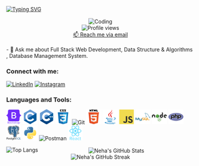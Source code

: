 [![Typing SVG](https://readme-typing-svg.demolab.com?font=Lucida+Handwriting&size=80&center=true&vCenter=true&color=FF69B4&random=false&width=1900&height=160&lines=Hey+there...%F0%9F%91%8B;I'm+Neha+Kanabar;Welcome+to+my+coding+playground!;Full+Stack+Web+Developer+%F0%9F%93%8A;Open+Source+%F0%9F%8C%90)](https://git.io/typing-svg)

<div align="center">
  <img align="center" alt="Coding" width="600" src="https://www.chalmers.se/_next/image/?url=https%3A%2F%2Fcms.www.chalmers.se%2FMedia%2Fmb3hi4kn%2Fcoding-7-1920.jpg%3Fwidth%3D1920%26height%3D1080%26rnd%3D133293116108230000%26quality%3D60%26format%3Dwebp&w=3840&q=85">
  <br>
  <img src="https://komarev.com/ghpvc/?username=nehakanabar&label=Profile%20views&color=0e75b6&style=flat" alt="Profile views" />
  <br>
  <a href="mailto:nehakanabar99@gmail.com">📫 Reach me via email</a>
</div>

<br/>
- 💬 Ask me about Full Stack Web Development, Data Structure & Algorithms , Database Management System.

<h3 align="left">Connect with me:</h3>
<p align="left">
  <a href="https://www.linkedin.com/in/neha-kanabar-44a191260" target="_blank"><img src="https://img.icons8.com/color/48/000000/linkedin.png" alt="LinkedIn" width="40" height="40"/></a>
  <a href="https://instagram.com/ne_haa_55" target="_blank"><img src="https://img.icons8.com/color/48/000000/instagram-new.png" alt="Instagram" width="40" height="40"/></a>
</p>

<h3 align="left">Languages and Tools:</h3>
<p align="left">
  <img src="https://raw.githubusercontent.com/devicons/devicon/master/icons/bootstrap/bootstrap-plain-wordmark.svg" alt="Bootstrap" width="40" height="40"/>
  <img src="https://raw.githubusercontent.com/devicons/devicon/master/icons/c/c-original.svg" alt="C" width="40" height="40"/>
  <img src="https://raw.githubusercontent.com/devicons/devicon/master/icons/cplusplus/cplusplus-original.svg" alt="C++" width="40" height="40"/>
  <img src="https://raw.githubusercontent.com/devicons/devicon/master/icons/css3/css3-original-wordmark.svg" alt="CSS3" width="40" height="40"/>
  <img src="https://www.vectorlogo.zone/logos/git-scm/git-scm-icon.svg" alt="Git" width="40" height="40"/>
  <img src="https://raw.githubusercontent.com/devicons/devicon/master/icons/html5/html5-original-wordmark.svg" alt="HTML5" width="40" height="40"/>
  <img src="https://raw.githubusercontent.com/devicons/devicon/master/icons/java/java-original.svg" alt="Java" width="40" height="40"/>
  <img src="https://raw.githubusercontent.com/devicons/devicon/master/icons/javascript/javascript-original.svg" alt="JavaScript" width="40" height="40"/>
  <img src="https://raw.githubusercontent.com/devicons/devicon/master/icons/mysql/mysql-original-wordmark.svg" alt="MySQL" width="40" height="40"/>
  <img src="https://raw.githubusercontent.com/devicons/devicon/master/icons/nodejs/nodejs-original-wordmark.svg" alt="Node.js" width="40" height="40"/>
  <img src="https://raw.githubusercontent.com/devicons/devicon/master/icons/php/php-original.svg" alt="PHP" width="40" height="40"/>
  <img src="https://raw.githubusercontent.com/devicons/devicon/master/icons/postgresql/postgresql-original-wordmark.svg" alt="PostgreSQL" width="40" height="40"/>
  <img src="https://raw.githubusercontent.com/devicons/devicon/master/icons/python/python-original.svg" alt="Python" width="40" height="40"/>
  <img src="https://www.vectorlogo.zone/logos/getpostman/getpostman-icon.svg" alt="Postman" width="40" height="40"/>
  <img src="https://raw.githubusercontent.com/devicons/devicon/master/icons/react/react-original-wordmark.svg" alt="React" width="40" height="40"/>
</p>

<div align="center">
  <img align="left" src="https://github-readme-stats.vercel.app/api/top-langs/?username=nehakanabar&layout=compact&hide=html&theme=radical" alt="Top Langs" />
</div>

<div align="center">
  <img align="center" src="https://github-readme-stats.vercel.app/api?username=nehakanabar&show_icons=true&line_height=27&count_private=true&theme=radical" alt="Neha's GitHub Stats"/>
</div>

<div align="center">
  <img src="https://github-readme-streak-stats.herokuapp.com/?user=nehakanabar&theme=radical" alt="Neha's GitHub Streak" />
</div>
